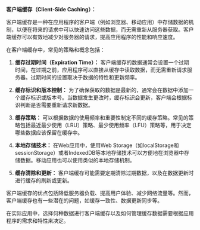 **客户端缓存（Client-Side Caching）：**

客户端缓存是一种在应用程序的客户端（例如浏览器、移动应用）中存储数据的机制，以便在将来的请求中可以快速访问这些数据，而无需重新从服务器获取。客户端缓存可以有效地减少对服务器的请求，提高应用程序的性能和响应速度。

在客户端缓存中，常见的策略和概念包括：

1. **缓存过期时间（Expiration Time）：** 客户端缓存的数据通常会设置一个过期时间，在过期之前，应用程序可以直接从缓存中读取数据，而无需重新请求服务器。过期时间的设置取决于数据的特性和更新频率。

2. **缓存标识和版本控制：** 为了确保获取的数据是最新的，通常会在数据中添加一个缓存标识或版本号。当数据发生更改时，缓存标识会更新，客户端会根据标识判断是否需要重新请求新数据。

3. **缓存策略：** 可以根据数据的使用频率和重要性制定不同的缓存策略。常见的策略包括最近最少使用（LRU）策略、最少使用频率（LFU）策略等，用于决定哪些数据应该保留在缓存中。

4. **本地存储技术：** 在Web应用中，使用Web Storage（如localStorage和sessionStorage）或者IndexedDB等本地存储技术可以方便地在浏览器中存储数据。移动应用也可以使用类似的本地存储机制。

5. **缓存清除和更新：** 客户端缓存可能需要定期清除过期数据，以及在数据更新时进行缓存的刷新或更新。

客户端缓存的优点包括降低服务器负载、提高用户体验、减少网络流量等。然而，客户端缓存也有一些潜在的问题，如缓存一致性、数据更新同步等。

在实际应用中，选择何种数据进行客户端缓存以及如何管理缓存数据需要根据应用程序的需求和特性来决定。